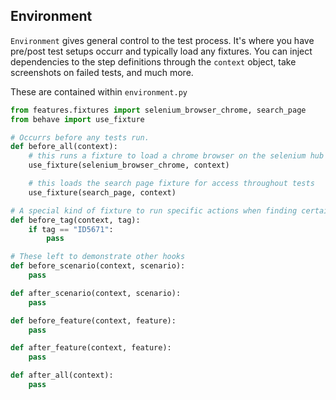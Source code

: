 ## Environment

`Environment` gives general control to the test process. It's where you have pre/post test setups occurr and typically load any fixtures. You can inject dependencies to the step definitions through the `context` object, take screenshots on failed tests, and much more.

These are contained within `environment.py`
```python
from features.fixtures import selenium_browser_chrome, search_page
from behave import use_fixture

# Occurrs before any tests run.
def before_all(context):
    # this runs a fixture to load a chrome browser on the selenium hub
    use_fixture(selenium_browser_chrome, context)

    # this loads the search page fixture for access throughout tests
    use_fixture(search_page, context)

# A special kind of fixture to run specific actions when finding certain tags
def before_tag(context, tag):
    if tag == "ID5671":
        pass

# These left to demonstrate other hooks
def before_scenario(context, scenario):
    pass

def after_scenario(context, scenario):
    pass

def before_feature(context, feature):
    pass

def after_feature(context, feature):
    pass

def after_all(context):
    pass
```